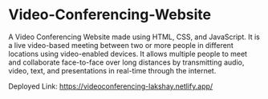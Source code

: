 # Video-Conferencing-Website
A Video Conferencing Website made using HTML, CSS, and JavaScript. It is a live video-based meeting between two or more people in different locations using video-enabled devices. It allows multiple people to meet and collaborate face-to-face over long distances by transmitting audio, video, text, and presentations in real-time through the internet.

Deployed Link: https://videoconferencing-lakshay.netlify.app/
